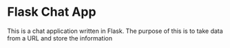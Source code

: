 # Flask Chat App

This is a chat application written in Flask. The purpose of this is to take data 
from a URL and store the information

